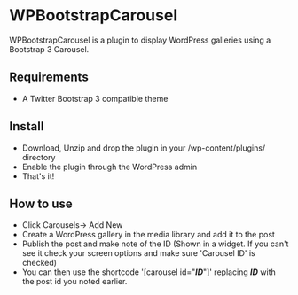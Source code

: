 # WPBootstrapCarousel

WPBootstrapCarousel is a plugin to display WordPress galleries using a Bootstrap 3 Carousel.

## Requirements
* A Twitter Bootstrap 3 compatible theme

## Install

* Download, Unzip and drop the plugin in your /wp-content/plugins/ directory
* Enable the plugin through the WordPress admin
* That's it!

## How to use

* Click Carousels-> Add New
* Create a WordPress gallery in the media library and add it to the post
* Publish the post and make note of the ID (Shown in a widget. If you can't see it check your screen options and make sure 'Carousel ID' is checked)
* You can then use the shortcode '[carousel id="___ID___"]' replacing ___ID___ with the post id you noted earlier.